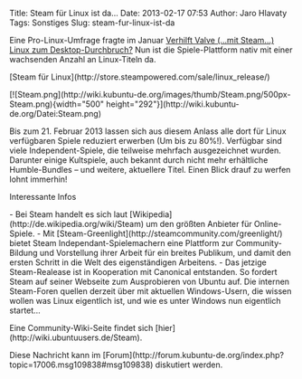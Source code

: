 Title: Steam für Linux ist da…
Date: 2013-02-17 07:53
Author: Jaro Hlavaty
Tags: Sonstiges
Slug: steam-fur-linux-ist-da

Eine Pro-Linux-Umfrage fragte im Januar [Verhilft Valve (…mit Steam…)
Linux zum
Desktop-Durchbruch?](http://www.pro-linux.de/umfragen/2/138/verhilft-valve-linux-zum-desktop-durchbruch.html)
Nun ist die Spiele-Plattform nativ mit einer wachsenden Anzahl an
Linux-Titeln da.

</p>
[Steam für Linux](http://store.steampowered.com/sale/linux_release/)

</p>
[![Steam.png](http://wiki.kubuntu-de.org/images/thumb/Steam.png/500px-Steam.png){width="500"
height="292"}](http://wiki.kubuntu-de.org/Datei:Steam.png)

</p>
<!--break--><!--break-->

Bis zum 21. Februar 2013 lassen sich aus diesem Anlass alle dort für
Linux verfügbaren Spiele reduziert erwerben (Um bis zu 80%!). Verfügbar
sind viele Independent-Spiele, die teilweise mehrfach ausgezeichnet
wurden. Darunter einige Kultspiele, auch bekannt durch nicht mehr
erhältliche Humble-Bundles – und weitere, aktuellere Titel. Einen Blick
drauf zu werfen lohnt immerhin!

</p>
Interessante Infos

</p>
-   Bei Steam handelt es sich laut
    [Wikipedia](http://de.wikipedia.org/wiki/Steam) um den größten
    Anbieter für Online-Spiele.
-   Mit [Steam-Greenlight](http://steamcommunity.com/greenlight/) bietet
    Steam Independant-Spielemachern eine Plattform zur Community-Bildung
    und Vorstellung ihrer Arbeit für ein breites Publikum, und damit den
    ersten Schritt in die Welt des eigenständigen Arbeitens.
-   Das jetzige Steam-Realease ist in Kooperation mit Canonical
    entstanden. So fordert Steam auf seiner Webseite zum Ausprobieren
    von Ubuntu auf. Die internen Steam-Foren quellen derzeit über mit
    aktuellen Windows-Usern, die wissen wollen was Linux eigentlich ist,
    und wie es unter Windows nun eigentlich startet…

</p>
Eine Community-Wiki-Seite findet sich
[hier](http://wiki.ubuntuusers.de/Steam).

</p>
</p>
Diese Nachricht kann im
[Forum](http://forum.kubuntu-de.org/index.php?topic=17006.msg109838#msg109838)
diskutiert werden.

</p>

